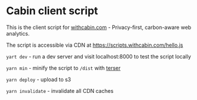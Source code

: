# Cabin client script

This is the client script for [withcabin.com](https://withcabin.com) - Privacy-first, carbon-aware web analytics.

The script is accessible via CDN at https://scripts.withcabin.com/hello.js

`yart dev` - run a dev server and visit localhost:8000 to test the script locally

`yarn min` - minify the script to `/dist` with [terser](https://github.com/terser/terser)

`yarn deploy` - upload to s3

`yarn invalidate` - invalidate all CDN caches
